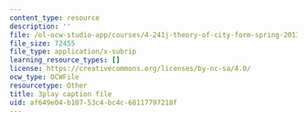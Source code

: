 ```yaml
---
content_type: resource
description: ''
file: /ol-ocw-studio-app/courses/4-241j-theory-of-city-form-spring-2013/af649e04b10753c4bc4c68117797218f_urE_22UEO_8.vtt
file_size: 72455
file_type: application/x-subrip
learning_resource_types: []
license: https://creativecommons.org/licenses/by-nc-sa/4.0/
ocw_type: OCWFile
resourcetype: Other
title: 3play caption file
uid: af649e04-b107-53c4-bc4c-68117797218f
---
```

